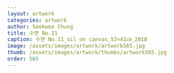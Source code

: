 ```yaml
---
layout: artwork 
categories: artwork 
author: Seokwoo Chung 
title: 수면 No.11 
caption: 수면 No.11_oil on canvas_53×41㎝_2018 
image: /assets/images/artwork/artwork565.jpg 
thumb: /assets/images/artwork/thumbs/artwork565.jpg 
order: 565 
---
```

